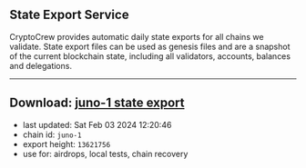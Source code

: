 ## State Export Service
CryptoCrew provides automatic daily state exports for all chains we validate. State export files can be used as genesis files and are a snapshot of the current blockchain state, including all validators, accounts, balances and delegations.

---
**Download: [juno-1 state export](https://dl.ccvalidators.com/SERVICE/juno/juno-1_export_13621756.json)**
---

- last updated: Sat Feb 03 2024 12:20:46
- chain id: `juno-1`
- export height: `13621756`
- use for: airdrops, local tests, chain recovery
